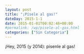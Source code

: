 ```yaml
---
layout: post
title: "¡Písele al gas!"
dateDay: 2015-1-1
date: 2015-01-01T00:02:48+00:00
#permalink: /wp/pisele-al-gas.html
categories: ["Sin Categoria"]
---
```


<p>¡Hey, 2015 (y 2014): písenle al gas!</p>
